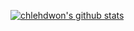  [![chlehdwon's github stats](https://github-readme-stats.vercel.app/api?username=chlehdwon&hide=stars&show_icons=true&theme=tokyonight&count_private=true)](https://github.com/anuraghazra/github-readme-stats)
